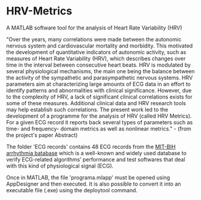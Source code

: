 # HRV-Metrics
A MATLAB software tool for the analysis of Heart Rate Variability (HRV)

"Over the years, many correlations were made between the autonomic nervous system and cardiovascular mortality and morbidity. This motivated the development of quantitative indicators of autonomic activity, such as measures of Heart Rate Variability (HRV), which describes changes over time in the interval between consecutive heart beats. HRV is modulated by several physiological mechanisms, the main one being the balance between the activity of the sympathetic and parasympathetic nervous systems. HRV parameters aim at characterizing large amounts of ECG data in an effort to identify patterns and abnormalities with clinical significance. However, due to the complexity of HRV, a lack of significant clinical correlations exists for some of these measures. Additional clinical data and HRV research tools may help establish such correlations. The present work led to the development of a programme for the analysis of HRV (called HRV Metrics). For a given ECG record it reports back several types of parameters such as time- and frequency- domain metrics as well as nonlinear metrics." - 
(from the project's paper Abstract)


The folder 'ECG records' contains 48 ECG records from the <a href="https://physionet.org/physiobank/database/mitdb/">MIT-BIH arrhythmia batabase</a> which is a well-known and widely used database to verify ECG-related algorithms’ performance and test softwares that deal with this kind of physiological signal (ECG).

Once in MATLAB, the file 'programa.mlapp' must be opened using AppDesigner and then executed. It is also possible to convert it into an executable file (.exe) using the deploytool command.
